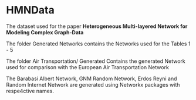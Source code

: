 # HMNData
The dataset used for the paper **Heterogeneous Multi-layered Network for Modeling Complex Graph-Data**

The folder Generated Networks contains the Networks used for the Tables 1 - 5

The folder Air Transportation/ Generated Contains the generated Network used for comparison with the European Air Transportation Network

The Barabasi Albert Network, GNM Random Network, Erdos Reyni and Random Internet Network are generated using Networkx packages with respe4ctive names. 
